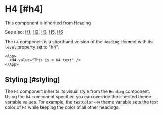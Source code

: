 # H4 [#h4]

This component is inherited from [Heading](/components/Heading)

See also: [H1](/components/H1), [H2](/components/H2), [H3](/components/H3), [H5](/components/H5), [H6](/components/H6)

The `H4` component is a shorthand version of the `Heading` element with its `level` property set to "h4".

```xmlui-pg copy display name="H4 example"
<App>
  <H4 value="This is a H4 text" />
</App>
```

## Styling [#styling]

The `H4` component inherits its visual style from the `Heading` component.
Using the `H4` component specifier, you can override the inherited theme variable values.
For example, the `textColor-H4` theme variable sets the text color of `H4` while keeping the color of all other headings.


